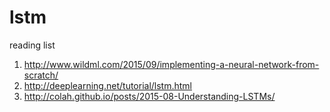 # lstm
reading list
   1. http://www.wildml.com/2015/09/implementing-a-neural-network-from-scratch/
   2. http://deeplearning.net/tutorial/lstm.html
   3. http://colah.github.io/posts/2015-08-Understanding-LSTMs/
